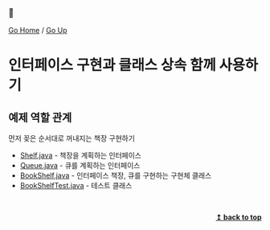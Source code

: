 ### :open_book:

[Go Home](https://github.com/devJRL/CodeLab-JAVA-Basic#codelab-java-basic) / [Go Up](..)

# 인터페이스 구현과 클래스 상속 함께 사용하기

## 예제 역할 관계

먼저 꽂은 순서대로 꺼내지는 책장 구현하기

- [Shelf.java](./Shelf.java) - 책장을 계획하는 인터페이스  
- [Queue.java](./Queue.java) - 큐를 계획하는 인터페이스  
- [BookShelf.java](./BookShelf.java) - 인터페이스 책장, 큐를 구현하는 구현체 클래스
- [BookShelfTest.java](./BookShelfTest.java) - 테스트 클래스

<br/><div align="right"><b><a href="#open_book">↥ back to top</a></b></div><br/>
